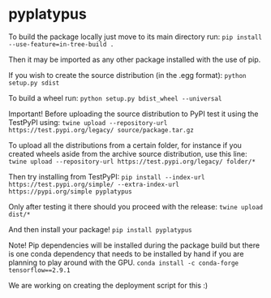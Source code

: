 # pyplatypus

To build the package locally just move to its main directory run:
`pip install --use-feature=in-tree-build .`

Then it may be imported as any other package installed with the use of pip.

If you wish to create the source distribution (in the .egg format):
`python setup.py sdist`

To build a wheel run:
`python setup.py bdist_wheel --universal`

Important!
Before uploading the source distribution to PyPI test it using the TestPyPI using:
`twine upload --repository-url https://test.pypi.org/legacy/ source/package.tar.gz`

To upload all the distributions from a certain folder, for instance if you created
wheels aside from the archive source distribution, use this line:
`twine upload --repository-url https://test.pypi.org/legacy/ folder/*`

Then try installing from TestPyPI:
`pip install --index-url https://test.pypi.org/simple/ --extra-index-url https://pypi.org/simple pyplatypus`

Only after testing it there should you proceed with the release:
`twine upload dist/*`

And then install your package!
`pip install pyplatypus`

Note!
Pip dependencies will be installed during the package build but there is one conda dependency that
needs to be installed by hand if you are planning to play around with the GPU.
`conda install -c conda-forge tensorflow==2.9.1`

We are working on creating the deployment script for this :)
